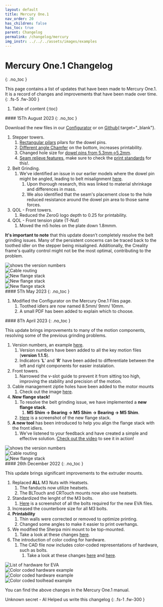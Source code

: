 ```yaml
---
layout: default
title: Mercury One.1
nav_order: 20
has_children: false
has_toc: true
parent: Changelog
permalink: /changelog/mercury
img_instr: ../../../assets/images/examples
---
```



# Mercury One.1 Changelog
{: .no_toc }

This page contains a list of updates that have been made to Mercury One.1. It is a record of changes and improvements that have been made over time.
{: .fs-5 .fw-300 }


1. Table of content
{:toc}

<div class="code-example" markdown="1">
#### 15Th August 2023
{: .no_toc }

Download the new files in our [Configurator](../../manual/build/mercury_eva/printed_files#eva-24-toolhead-configurator) or on [Github](https://github.com/ZeroGDesign/docs/tree/gh-pages/docs/assets/stl/m1_1){:target="_blank"}.
1. Stepper towers.
   1. [Rectangular pilars](#lightbox_new_steppertower_pilar) pilars for the dowel pins.
   2. [Different angle Chamfer](#lightbox_new_steppertower_fillet) on the bottom, increases printability.
   3. Changed hole size for [dowel pins from 5.3mm->5.2mm](#lightbox_new_steppertower_holesize).
   4. [Seam relieve features](#lightbox_new_steppertower_seamrelieve), make sure to check the [print standards](../../standard/print/settings#importing-zerog-files) for this!.
2. Belt Grinding.
   1. We've identified an issue in our earlier models where the dowel pin might be angled, leading to belt misalignment [here](#lightbox_old_angled_pin).
      1. Upon thorough research, this was linked to material shrinkage and differences in mass.
      2. We also identified that the seam's placement close to the hole reduced resistance around the dowel pin area to those same forces.
3. QOL - Front towers.
   1. Reduced the ZeroG logo depth to 0.25 for printability.
4. QOL - Front tension plate (T-Nut)
   1. Moved the m5 holes on the plate down 1.8mmm.


**It's important to note** that this update doesn’t completely resolve the belt grinding issues. Many of the persistent concerns can be traced back to the toothed idler on the stepper being misaligned. Additionally, the Creality frame's quality control might not be the most optimal, contributing to the problem.




<div onclick="location.href='##';"  id="lightbox_new_steppertower_pilar"  class="lightbox__item">
    <div class="lightbox__content">
    <div class="lightbox__titlebar"></div>
        <a href="##" class="close"></a>
        <img src="{{page.img_instr}}/stepper_tower_newpilar.png" alt="shows the version numbers">
    </div>
</div>

<div onclick="location.href='##';"  id="lightbox_new_steppertower_fillet"  class="lightbox__item">
    <div class="lightbox__content">
    <div class="lightbox__titlebar"></div>
        <a href="##" class="close"></a>
        <img src="{{page.img_instr}}/stepper_towers_newfillet.png" alt="Cable routing">
    </div>
</div>

<div onclick="location.href='##';"  id="lightbox_new_steppertower_holesize"  class="lightbox__item">
    <div class="lightbox__content">
    <div class="lightbox__titlebar"></div>
        <a href="##" class="close"></a>
        <img src="{{page.img_instr}}/stepper_tower_new_holesize.png" alt="New flange stack">
    </div>
</div>

<div onclick="location.href='##';"  id="lightbox_new_steppertower_seamrelieve"  class="lightbox__item">
    <div class="lightbox__content">
    <div class="lightbox__titlebar"></div>
        <a href="##" class="close"></a>
        <img src="{{page.img_instr}}/stepper_tower_new_seamrelieve.png" alt="New flange stack">
    </div>
</div>

<div onclick="location.href='##';"  id="lightbox_old_angled_pin"  class="lightbox__item">
    <div class="lightbox__content">
    <div class="lightbox__titlebar"></div>
        <a href="##" class="close"></a>
        <img src="{{page.img_instr}}/oldtower_angledpin.png" alt="New flange stack">
    </div>
</div>

</div>

<div class="code-example" markdown="1">
#### 5Th May 2023
{: .no_toc }

1. Modified the Configurator on the Mercury One.1 Files page.
   1. Toothed idlers are now named 8.5mm/ 9mm/ 10mm.
   2. A small PDF has been added to explain which to choose.

</div>

<div class="code-example" markdown="1">
#### 8Th April 2023
{: .no_toc }

This update brings improvements to many of the motion components, resolving some of the previous grinding problems.
1. Version numbers, an example [here](#lightbox_new_versionnumbers).
   1. Version numbers have been added to all the key motion files (**version 1.1.5**).
   2. Indicators '**L**' and '**R**' have been added to differentiate between the left and right components for easier instalation.
2. Front towers.
   1. Narrowed the v-slot guide to prevent it from sitting too high, improving the stability and precision of the motion.
3. Cable management ziptie holes have been added to the motor mounts
   1. Check out the image [here](#lightbox_cable_routing_stepper1_1_5).
4. **New flange stack!**
   1. To resolve the belt grinding issue, we have implemented a **new flange stack**.
      1.  **M5 Shim -> Bearing -> M5 Shim -> Bearing -> M5 Shim**.
   2. [Here](#lightbox_new_flange_stack) is a screenshot of the new flange stack.
5. **A new tool** has been introduced to help you align the flange stack with the front idlers.
      1. We've listened to your feedback and have created a simple and effective solution. [Check out the video](https://www.youtube.com/watch?v=abdkMgndM9Y) to see it in action!



<div onclick="location.href='##';"  id="lightbox_new_versionnumbers"  class="lightbox__item">
    <div class="lightbox__content">
    <div class="lightbox__titlebar"></div>
        <a href="##" class="close"></a>
        <img src="{{page.img_instr}}/version_numbers.png" alt="shows the version numbers">
    </div>
</div>

<div onclick="location.href='##';"  id="lightbox_cable_routing_stepper1_1_5"  class="lightbox__item">
    <div class="lightbox__content">
    <div class="lightbox__titlebar"></div>
        <a href="##" class="close"></a>
        <img src="{{page.img_instr}}/cable_management_m1_1_5_steppers.png" alt="Cable routing">
    </div>
</div>

<div onclick="location.href='##';"  id="lightbox_new_flange_stack"  class="lightbox__item">
    <div class="lightbox__content">
    <div class="lightbox__titlebar"></div>
        <a href="##" class="close"></a>
        <img src="{{page.img_instr}}/new_flange_stack.png" alt="New flange stack">
    </div>
</div>

</div>


<div class="code-example" markdown="1">
#### 26th December 2022
{: .no_toc }

This update brings significant improvements to the extruder mounts.
1. Replaced **ALL** M3 Nuts with Heatsets.
   1. The fanducts now utilize heatsets.
   2. The BLTouch and CRTouch mounts now also use heatsets.
2. Standardized the lenght of the M3 bolts.
   1. [Here](#lightbox_new_eva_hardware) is a screenshot of all the bolts required for the new EVA files.
3. Increased the counterbore size for all M3 bolts.
4. **Printability**
   1. Thin walls were corrected or removed to optimize printing.
   2. Changed some angles to make it easier to print overhangs.
5. We modified the Sherpa mini mount to be top-mounted.
   1. Take a look at these changes [here](#lightbox_sherpatopmount).
6. The introduction of color coding for hardware.
   1. The CAD file now includes color-coded representations of hardware, such as bolts.
      1. Take a look at these changes [here](#lightbox_m3_colorcoding) and [here](#lightbox_colorcoding).


<div onclick="location.href='##';"  id="lightbox_new_eva_hardware"  class="lightbox__item">
    <div class="lightbox__content">
    <div class="lightbox__titlebar"></div>
        <a href="##" class="close"></a>
        <img src="{{page.img_instr}}/new_bom_EVA.png" alt="List of hardware for EVA">
    </div>
</div>


<div onclick="location.href='##';"  id="lightbox_m3_colorcoding"  class="lightbox__item">
    <div class="lightbox__content">
    <div class="lightbox__titlebar"></div>
        <a href="##" class="close"></a>
        <img src="{{page.img_instr}}/m3_hardware_colorcoding.png" alt="Color coded hardware example">
    </div>
</div>

<div onclick="location.href='##';"  id="lightbox_sherpatopmount"  class="lightbox__item">
    <div class="lightbox__content">
    <div class="lightbox__titlebar"></div>
        <a href="##" class="close"></a>
        <img src="{{page.img_instr}}/top_mount_sherpa.png" alt="Color coded hardware example">
    </div>
</div>

<div onclick="location.href='##';"  id="lightbox_colorcoding"  class="lightbox__item">
    <div class="lightbox__content">
    <div class="lightbox__titlebar"></div>
        <a href="##" class="close"></a>
        <img src="{{page.img_instr}}/colored_hardware.png" alt="Color coded toolhead example">
    </div>
</div>

You can find the above changes in the Mercury One.1 manual.

Unknown secret - AI Helped us write this changelog
{: .fs-1 .fw-300 }
</div>